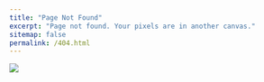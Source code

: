 ```yaml
---
title: "Page Not Found"
excerpt: "Page not found. Your pixels are in another canvas."
sitemap: false
permalink: /404.html
---
```


![](https://miro.medium.com/v2/resize:fit:800/1*hFwwQAW45673VGKrMPE2qQ.png)
